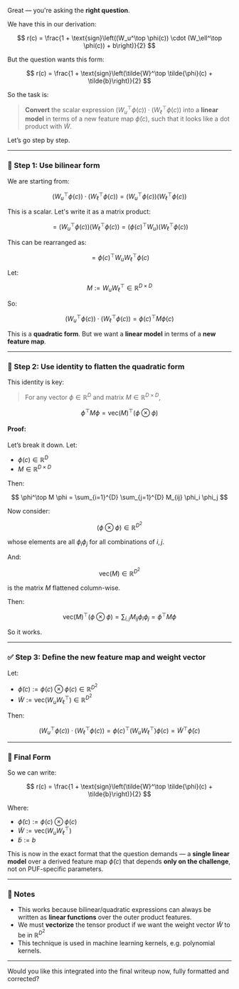 Great — you're asking the **right question**.

We have this in our derivation:

$$
r(c) = \frac{1 + \text{sign}\left((W_u^\top \phi(c)) \cdot (W_\ell^\top \phi(c)) + b\right)}{2}
$$

But the question wants this form:

$$
r(c) = \frac{1 + \text{sign}\left(\tilde{W}^\top \tilde{\phi}(c) + \tilde{b}\right)}{2}
$$

So the task is:

> **Convert** the scalar expression $(W_u^\top \phi(c)) \cdot (W_\ell^\top \phi(c))$ into a **linear model** in terms of a new feature map $\tilde{\phi}(c)$, such that it looks like a dot product with $\tilde{W}$.

Let’s go step by step.

---

### 🔁 Step 1: Use bilinear form

We are starting from:

$$
(W_u^\top \phi(c)) \cdot (W_\ell^\top \phi(c)) = \left(W_u^\top \phi(c)\right)\left(W_\ell^\top \phi(c)\right)
$$

This is a scalar. Let's write it as a matrix product:

$$
= \left(W_u^\top \phi(c)\right)\left(W_\ell^\top \phi(c)\right) = (\phi(c)^\top W_u)(W_\ell^\top \phi(c))
$$

This can be rearranged as:

$$
= \phi(c)^\top W_u W_\ell^\top \phi(c)
$$

Let:

$$
M := W_u W_\ell^\top \in \mathbb{R}^{D \times D}
$$

So:

$$
(W_u^\top \phi(c)) \cdot (W_\ell^\top \phi(c)) = \phi(c)^\top M \phi(c)
$$

This is a **quadratic form**. But we want a **linear model** in terms of a **new feature map**.

---

### 🧠 Step 2: Use identity to flatten the quadratic form

This identity is key:

> For any vector $\phi \in \mathbb{R}^D$ and matrix $M \in \mathbb{R}^{D \times D}$,

$$
\phi^\top M \phi = \text{vec}(M)^\top (\phi \otimes \phi)
$$

#### Proof:

Let’s break it down. Let:

* $\phi(c) \in \mathbb{R}^D$
* $M \in \mathbb{R}^{D \times D}$

Then:

$$
\phi^\top M \phi = \sum_{i=1}^{D} \sum_{j=1}^{D} M_{ij} \phi_i \phi_j
$$

Now consider:

$$
(\phi \otimes \phi) \in \mathbb{R}^{D^2}
$$

whose elements are all $\phi_i \phi_j$ for all combinations of $i,j$.

And:

$$
\text{vec}(M) \in \mathbb{R}^{D^2}
$$

is the matrix $M$ flattened column-wise.

Then:

$$
\text{vec}(M)^\top (\phi \otimes \phi) = \sum_{i,j} M_{ij} \phi_i \phi_j = \phi^\top M \phi
$$

So it works.

---

### ✅ Step 3: Define the new feature map and weight vector

Let:

* $\tilde{\phi}(c) := \phi(c) \otimes \phi(c) \in \mathbb{R}^{D^2}$
* $\tilde{W} := \text{vec}(W_u W_\ell^\top) \in \mathbb{R}^{D^2}$

Then:

$$
(W_u^\top \phi(c)) \cdot (W_\ell^\top \phi(c)) = \phi(c)^\top (W_u W_\ell^\top) \phi(c) = \tilde{W}^\top \tilde{\phi}(c)
$$

---

### 🎯 Final Form

So we can write:

$$
r(c) = \frac{1 + \text{sign}\left(\tilde{W}^\top \tilde{\phi}(c) + \tilde{b}\right)}{2}
$$

Where:

* $\tilde{\phi}(c) := \phi(c) \otimes \phi(c)$
* $\tilde{W} := \text{vec}(W_u W_\ell^\top)$
* $\tilde{b} := b$

This is now in the exact format that the question demands — a **single linear model** over a derived feature map $\tilde{\phi}(c)$ that depends **only on the challenge**, not on PUF-specific parameters.

---

### 📌 Notes

* This works because bilinear/quadratic expressions can always be written as **linear functions** over the outer product features.
* We must **vectorize** the tensor product if we want the weight vector $\tilde{W}$ to be in $\mathbb{R}^{D^2}$
* This technique is used in machine learning kernels, e.g. polynomial kernels.

---

Would you like this integrated into the final writeup now, fully formatted and corrected?
